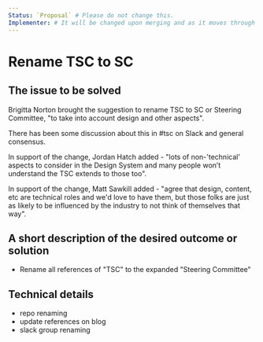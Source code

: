 ```yaml
---
Status: `Proposal` # Please do not change this.
Implementer: # It will be changed upon merging and as it moves through the RFC stages
---
```


# Rename TSC to SC

## The issue to be solved

Brigitta Norton brought the suggestion to rename TSC to SC or Steering Committee, "to take into account design and other aspects".

There has been some discussion about this in #tsc on Slack and general consensus.

In support of the change, Jordan Hatch added - "lots of non-'technical' aspects to consider in the Design System and many people won’t understand the TSC extends to those too".

In support of the change, Matt Sawkill added - "agree that design, content, etc are technical roles and we'd love to have them, but those folks are just as likely to be influenced by the industry to not think of themselves that way".

## A short description of the desired outcome or solution

- Rename all references of "TSC" to the expanded "Steering Committee"

## Technical details

- repo renaming
- update references on blog
- slack group renaming
